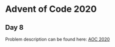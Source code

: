 # Advent of Code 2020

## Day 8

Problem description can be found here: [AOC 2020](https://adventofcode.com/2020/day/8)
